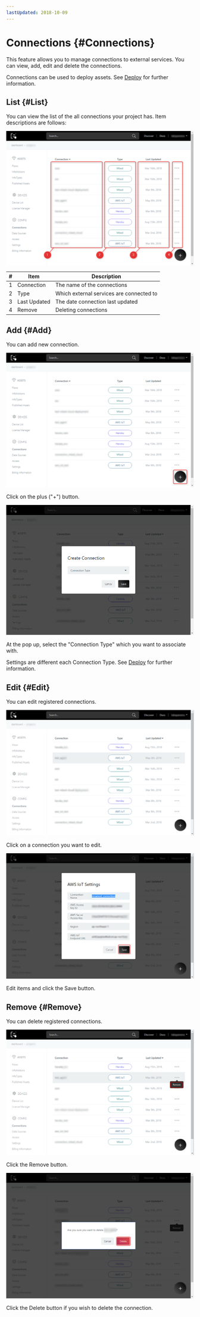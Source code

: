 ```yaml
---
lastUpdated: 2018-10-09
---
```


# Connections {#Connections}

This feature allows you to manage connections to external services. You can view, add, edit and delete the connections.

Connections can be used to deploy assets. See [Deploy](../Deploy/index.md) for further information.

## List {#List}

You can view the list of the all connections your project has. Item descriptions are follows:

![listOfConnections](./../../img/Config/Connections-listOfConnections.png)

| # | Item | Description |
| --- | --- | --- |
| 1 | Connection | The name of the connections |
| 2 | Type | Which external services are connected to |
| 3 | Last Updated | The date connection last updated |
| 4 | Remove | Deleting connections |

## Add {#Add}

You can add new connection.

![addConnections](./../../img/Config/Connections-addConnections.png)

Click on the plus ("+") button.

![chooseConnectionType](./../../img/Config/Connections-chooseConnectionType.png)

At the pop up, select the "Connection Type" which you want to associate with.

Settings are different each Connection Type. See [Deploy](../Deploy/index.md) for further information.

## Edit {#Edit}

You can edit registered connections.

![editConnections01](./../../img/Config/Connections-editConnections01.png)

Click on a connection you want to edit. 

![editConnections02](./../../img/Config/Connections-editConnections02.png)

Edit items and click the Save button.

## Remove {#Remove}

You can delete registered connections.

![removeConnections01](./../../img/Config/Connections-removeConnections01.png)

Click the Remove button.

![removeConnections02](./../../img/Config/Connections-removeConnections02.png)

Click the Delete button if you wish to delete the connection.